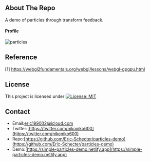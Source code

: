 ## About The Repo
A demo of particles through transform feedback.  

#### Profile
![particles](./screenshot/profile.gif)  

## Reference
[1] https://webgl2fundamentals.org/webgl/lessons/webgl-gpgpu.html  

## License
This project is licensed under [![License: MIT](https://img.shields.io/badge/License-MIT-yellow.svg)](https://opensource.org/licenses/MIT)

## Contact
* Email:[eric199002@icloud.com](eric199002@icloud.com)
* Twitter:[https://twitter.com/nikoniko600](https://twitter.com/nikoniko600)
* Repo:[https://github.com/Eric-Schecter/particles-demo](https://github.com/Eric-Schecter/particles-demo)
* Demo:[https://simple-particles-demo.netlify.app](https://simple-particles-demo.netlify.app)